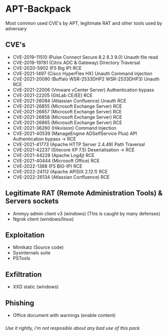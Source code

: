 # APT-Backpack
Most common used CVE's by APT, legitimate RAT and other tools used by adversary

## CVE's

- CVE-2019-11510 (Pulse Connect Secure 8.2 8.3 9.0)          Unauth file read          
- CVE-2019-19781 (Citrix ADC & Gateway)                      Directory Traversal
- CVE-2020-5902  (F5 Big IP)                                 RCE
- CVE-2021-1497  (Cisco HyperFlex HX)                        Unauth Command injection
- CVE-2021-20090 (Buffalo WSR-2533DHP2 WSR-2533DHP3)         Unauth RCE
- CVE-2021-22006 (Vmware vCenter Server)                     Authentication bypass
- CVE-2021-22205 (GitLab CE/EE)                              RCE
- CVE-2021-26084 (Atlassian Confluence)                      Unauth RCE
- CVE-2021-26855 (Microsoft Exchange Server)                 RCE
- CVE-2021-26857 (Microsoft Exchange Server)                 RCE
- CVE-2021-26858 (Microsoft Exchange Server)                 RCE
- CVE-2021-26865 (Microsoft Exchange Server)                 RCE
- CVE-2021-36260 (Hikvision)                                 Command Injection
- CVE-2021-40539 (ManageEngine ADSelfService Plus)           API Authentication bypass -> RCE 
- CVE-2021-41773 (Apache HTTP Server 2.4.49)                 Path Traversal
- CVE-2021-42237 (Sitecore XP 7.5)                           Deserialisation -> RCE
- CVE-2021-44228 (Apache Log4j)                              RCE
- CVE-2021-40444 (Microsoft Office)                          RCE
- CVE-2022-1388  (F5 BIG-IP)                                 RCE
- CVE-2022-24112 (Apache APISIX 2.12.1)                      RCE
- CVE-2022-26134 (Atlassian Confluence)                      RCE

## Legitimate RAT (Remote Administration Tools) & Servers sockets

- Ammyy admin client v3 (windows) (This is caught by many defenses)
- Ngrok client (windows/linux)

## Exploitation 

- Mimikatz (Source code)
- Sysinternals suite
- PSTools

## Exfiltration

- XXD static (windows)

## Phishing

- Office document with warnings (enable content)

### 

*Use it rightly, i'm not resposible about any bad use of this pack*
